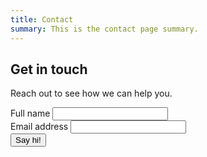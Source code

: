 ```yaml
---
title: Contact
summary: This is the contact page summary.
---
```

<h2>Get in touch</h2>
<p>Reach out to see how we can help you.</p>
<div class="field ">
<label for="name">
  <span class="field-label">Full name</span>
</label>
<input type="text" id="name" name="name" value="">
</div>
<div class="field ">
  <label for="email">
    <span class="field-label">Email address</span>
  </label>
  <input type="email" id="email" name="email" value="">
</div>
<input type="submit" class="primaryButton" name="save" value="Say hi!">